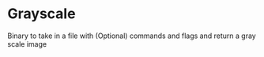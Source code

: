# Grayscale
Binary to take in a file with (Optional) commands and flags and return a gray scale image
